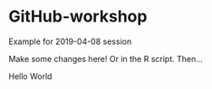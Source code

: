 # GitHub-workshop

Example for 2019-04-08 session

Make some changes here! Or in the R script. Then...

Hello World
